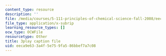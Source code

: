 ```yaml
---
content_type: resource
description: ''
file: /media/courses/5-111-principles-of-chemical-science-fall-2008/eeca9e633a4f5e759fa586bbef7a7c08_pZEjVRqe-N4.vtt
file_type: application/x-subrip
learning_resource_types: []
ocw_type: OCWFile
resourcetype: Other
title: 3play caption file
uid: eeca9e63-3a4f-5e75-9fa5-86bbef7a7c08
---
```


